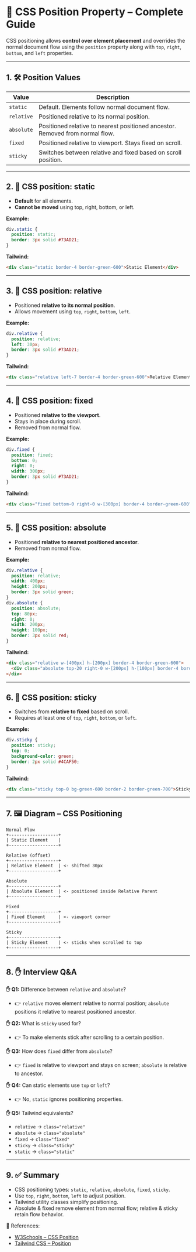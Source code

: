 # 📌 CSS Position Property – Complete Guide

CSS positioning allows **control over element placement** and overrides the normal document flow using the `position` property along with `top`, `right`, `bottom`, and `left` properties.

---

## 1. 🛠 Position Values

| Value      | Description                                                                   |
| ---------- | ----------------------------------------------------------------------------- |
| `static`   | Default. Elements follow normal document flow.                                |
| `relative` | Positioned relative to its normal position.                                   |
| `absolute` | Positioned relative to nearest positioned ancestor. Removed from normal flow. |
| `fixed`    | Positioned relative to viewport. Stays fixed on scroll.                       |
| `sticky`   | Switches between relative and fixed based on scroll position.                 |

---

## 2. 🔹 CSS position: static

* **Default** for all elements.
* **Cannot be moved** using top, right, bottom, or left.

**Example:**

```css
div.static {
  position: static;
  border: 3px solid #73AD21;
}
```

**Tailwind:**

```html
<div class="static border-4 border-green-600">Static Element</div>
```

---

## 3. 🔹 CSS position: relative

* Positioned **relative to its normal position**.
* Allows movement using `top`, `right`, `bottom`, `left`.

**Example:**

```css
div.relative {
  position: relative;
  left: 30px;
  border: 3px solid #73AD21;
}
```

**Tailwind:**

```html
<div class="relative left-7 border-4 border-green-600">Relative Element</div>
```

---

## 4. 🔹 CSS position: fixed

* Positioned **relative to the viewport**.
* Stays in place during scroll.
* Removed from normal flow.

**Example:**

```css
div.fixed {
  position: fixed;
  bottom: 0;
  right: 0;
  width: 300px;
  border: 3px solid #73AD21;
}
```

**Tailwind:**

```html
<div class="fixed bottom-0 right-0 w-[300px] border-4 border-green-600">Fixed Element</div>
```

---

## 5. 🔹 CSS position: absolute

* Positioned **relative to nearest positioned ancestor**.
* Removed from normal flow.

**Example:**

```css
div.relative {
  position: relative;
  width: 400px;
  height: 200px;
  border: 3px solid green;
}
div.absolute {
  position: absolute;
  top: 80px;
  right: 0;
  width: 200px;
  height: 100px;
  border: 3px solid red;
}
```

**Tailwind:**

```html
<div class="relative w-[400px] h-[200px] border-4 border-green-600">
  <div class="absolute top-20 right-0 w-[200px] h-[100px] border-4 border-red-600">Absolute</div>
</div>
```

---

## 6. 🔹 CSS position: sticky

* Switches from **relative to fixed** based on scroll.
* Requires at least one of `top`, `right`, `bottom`, or `left`.

**Example:**

```css
div.sticky {
  position: sticky;
  top: 0;
  background-color: green;
  border: 2px solid #4CAF50;
}
```

**Tailwind:**

```html
<div class="sticky top-0 bg-green-600 border-2 border-green-700">Sticky Element</div>
```

---

## 7. 🖼 Diagram – CSS Positioning

```
Normal Flow
+-------------------+
| Static Element    |
+-------------------+

Relative (offset)
+-------------------+
| Relative Element  | <- shifted 30px
+-------------------+

Absolute
+-------------------+
| Absolute Element  | <- positioned inside Relative Parent
+-------------------+

Fixed
+-------------------+
| Fixed Element     | <- viewport corner
+-------------------+

Sticky
+-------------------+
| Sticky Element    | <- sticks when scrolled to top
+-------------------+
```

---

## 8. ✋ Interview Q&A

**✋ Q1:** Difference between `relative` and `absolute`?

* 👉 `relative` moves element relative to normal position; `absolute` positions it relative to nearest positioned ancestor.

**✋ Q2:** What is `sticky` used for?

* 👉 To make elements stick after scrolling to a certain position.

**✋ Q3:** How does `fixed` differ from `absolute`?

* 👉 `fixed` is relative to viewport and stays on screen; `absolute` is relative to ancestor.

**✋ Q4:** Can static elements use `top` or `left`?

* 👉 No, `static` ignores positioning properties.

**✋ Q5:** Tailwind equivalents?

* `relative` → `class="relative"`
* `absolute` → `class="absolute"`
* `fixed` → `class="fixed"`
* `sticky` → `class="sticky"`
* `static` → `class="static"`

---

## 9. ✅ Summary

* CSS positioning types: `static`, `relative`, `absolute`, `fixed`, `sticky`.
* Use `top`, `right`, `bottom`, `left` to adjust position.
* Tailwind utility classes simplify positioning.
* Absolute & fixed remove element from normal flow; relative & sticky retain flow behavior.

🔗 References:

* [W3Schools – CSS Position](https://www.w3schools.com/css/css_positioning.asp)
* [Tailwind CSS – Position](https://tailwindcss.com/docs/position)
